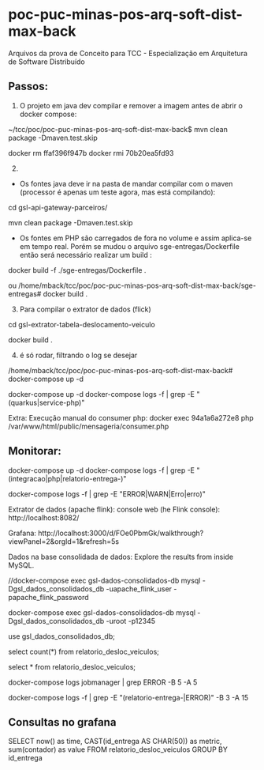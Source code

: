 # poc-puc-minas-pos-arq-soft-dist-max-back
Arquivos da prova de Conceito para TCC - Especialização em Arquitetura de Software Distribuído


## Passos:

1) O projeto em java dev compilar e remover a imagem antes de abrir o docker compose:

~/tcc/poc/poc-puc-minas-pos-arq-soft-dist-max-back$ mvn clean package -Dmaven.test.skip

docker rm ffaf396f947b
docker rmi 70b20ea5fd93

2) 
- Os fontes java deve ir na pasta de mandar compilar com o maven (processor é apenas um teste agora, mas está compilando):

cd gsl-api-gateway-parceiros/

mvn clean package -Dmaven.test.skip


- Os fontes em PHP são carregados de fora no volume e assim aplica-se em tempo real.
Porém se mudou o arquivo sge-entregas/Dockerfile então será necessário realizar um build :

docker build -f ./sge-entregas/Dockerfile .

ou
/home/mback/tcc/poc/poc-puc-minas-pos-arq-soft-dist-max-back/sge-entregas# docker build .

3) Para compilar o extrator de dados (flick)

cd gsl-extrator-tabela-deslocamento-veiculo

docker build .


4) é só rodar, filtrando o log se desejar

/home/mback/tcc/poc/poc-puc-minas-pos-arq-soft-dist-max-back# docker-compose up -d

docker-compose up -d
docker-compose logs -f | grep -E "(quarkus|service-php)"


Extra: Execução manual do consumer php:
docker exec 94a1a6a272e8 php /var/www/html/public/mensageria/consumer.php



## Monitorar:

docker-compose up -d
docker-compose logs -f | grep -E "(integracao|php|relatorio-entrega-)"

docker-compose logs -f | grep -E "ERROR|WARN|Erro|erro)"


Extrator de dados (apache flink):
console web (he Flink console):
http://localhost:8082/

Grafana:
http://localhost:3000/d/FOe0PbmGk/walkthrough?viewPanel=2&orgId=1&refresh=5s

Dados na base consolidada de dados:
Explore the results from inside MySQL.

//docker-compose exec gsl-dados-consolidados-db mysql -Dgsl_dados_consolidados_db -uapache_flink_user -papache_flink_password

docker-compose exec gsl-dados-consolidados-db mysql -Dgsl_dados_consolidados_db -uroot -p12345

use gsl_dados_consolidados_db;


select count(*) from relatorio_desloc_veiculos;

select * from relatorio_desloc_veiculos;


docker-compose logs jobmanager | grep ERROR -B 5 -A 5

docker-compose logs -f | grep -E "(relatorio-entrega-|ERROR)" -B 3 -A 15



## Consultas no grafana

SELECT 
  now() as time,
  CAST(id_entrega AS CHAR(50)) as metric,
  sum(contador) as value
FROM 
  relatorio_desloc_veiculos
GROUP BY
  id_entrega


